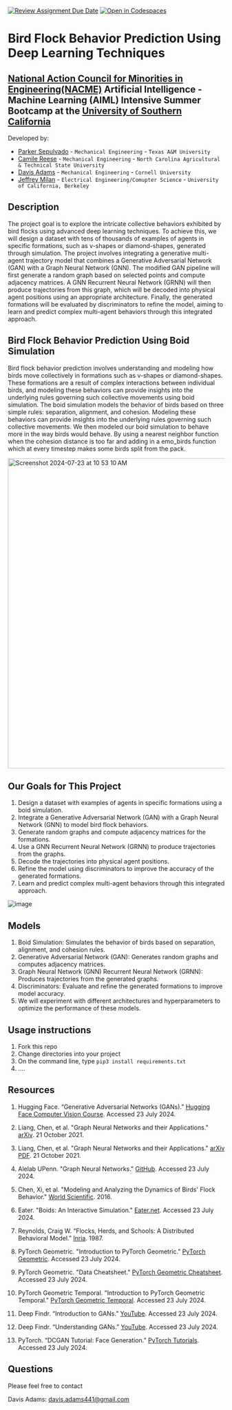 [![Review Assignment Due Date](https://classroom.github.com/assets/deadline-readme-button-22041afd0340ce965d47ae6ef1cefeee28c7c493a6346c4f15d667ab976d596c.svg)](https://classroom.github.com/a/ol4GAg0d)
[![Open in Codespaces](https://classroom.github.com/assets/launch-codespace-2972f46106e565e64193e422d61a12cf1da4916b45550586e14ef0a7c637dd04.svg)](https://classroom.github.com/open-in-codespaces?assignment_repo_id=15423632)
<!--
Name of your teams' final project
-->
# Bird Flock Behavior Prediction Using Deep Learning Techniques
## [National Action Council for Minorities in Engineering(NACME)](https://www.nacme.org) Artificial Intelligence - Machine Learning (AIML) Intensive Summer Bootcamp at the [University of Southern California](https://viterbischool.usc.edu)

<!--
List all of the members who developed the project and
link to each members respective GitHub profile
-->
Developed by: 
- [Parker Sepulvado](https://github.com/Parkersep) - `Mechanical Engineering` - `Texas A&M University`
- [Camile Reese](https://github.com/creese04) - `Mechanical Engineering` - `North Carolina Agricultural & Technical State University` 
- [Davis Adams](https://github.com/davissadams) - `Mechanical Engineering` - `Cornell University` 
- [Jeffrey Milan](https://github.com/jmillan736) - `Electrical Engineering/Comupter Science` - `University of California, Berkeley`

## Description
The project goal is to explore the intricate collective behaviors exhibited by bird flocks using advanced deep learning techniques. To achieve this, we will design a dataset with tens of thousands of examples of agents in specific formations, such as v-shapes or diamond-shapes, generated through simulation. The project involves integrating a generative multi-agent trajectory model that combines a Generative Adversarial Network (GAN) with a Graph Neural Network (GNN). The modified GAN pipeline will first generate a random graph based on selected points and compute adjacency matrices. A GNN Recurrent Neural Network (GRNN) will then produce trajectories from this graph, which will be decoded into physical agent positions using an appropriate architecture. Finally, the generated formations will be evaluated by discriminators to refine the model, aiming to learn and predict complex multi-agent behaviors through this integrated approach.

<!-- Give a short description on what your project accomplishes and what tools is uses. In addition, you can drop screenshots directly into your README file to add them to your README. Take these from your presentations.
-->
## Bird Flock Behavior Prediction Using Boid Simulation
Bird flock behavior prediction involves understanding and modeling how birds move collectively in formations such as v-shapes or diamond-shapes. These formations are a result of complex interactions between individual birds, and modeling these behaviors can provide insights into the underlying rules governing such collective movements using boid simulation. The boid simulation models the behavior of birds based on three simple rules: separation, alignment, and cohesion. Modeling these behaviors can provide insights into the underlying rules governing such collective movements. We then modeled our boid simulation to behave more in the way birds would behave. By using a nearest neighbor function when the cohesion distance is too far and adding in a emo_birds function which at every timestep makes some birds split from the pack.

<img width="720" alt="Screenshot 2024-07-23 at 10 53 10 AM" src="https://github.com/user-attachments/assets/f46f280b-a5d9-4ffa-b541-440f3c6a4982">

## Our Goals for This Project
1. Design a dataset with examples of agents in specific formations using a boid simulation.
1. Integrate a Generative Adversarial Network (GAN) with a Graph Neural Network (GNN) to model bird flock behaviors.
1. Generate random graphs and compute adjacency matrices for the formations.
1. Use a GNN Recurrent Neural Network (GRNN) to produce trajectories from the graphs.
1. Decode the trajectories into physical agent positions.
1. Refine the model using discriminators to improve the accuracy of the generated formations.
1. Learn and predict complex multi-agent behaviors through this integrated approach.

![image](https://github.com/user-attachments/assets/53ec5724-be9f-48ed-9acc-2051bfffb4ef)


## Models
1. Boid Simulation: Simulates the behavior of birds based on separation, alignment, and cohesion rules.
1. Generative Adversarial Network (GAN): Generates random graphs and computes adjacency matrices.
1. Graph Neural Network (GNN) Recurrent Neural Network (GRNN): Produces trajectories from the generated graphs.
1. Discriminators: Evaluate and refine the generated formations to improve model accuracy.
1. We will experiment with different architectures and hyperparameters to optimize the performance of these models.




## Usage instructions
<!--
Give details on how to install fork and install your project. You can get all of the python dependencies for your project by typing `pip3 freeze requirements.txt` on the system that runs your project. Add the generated `requirements.txt` to this repo.
-->
1. Fork this repo
2. Change directories into your project
3. On the command line, type `pip3 install requirements.txt`
4. ....

## Resources
1. Hugging Face. “Generative Adversarial Networks (GANs).” [Hugging Face Computer Vision Course](https://huggingface.co/learn/computer-vision-course/en/unit5/generative-models/gans). Accessed 23 July 2024.
   
1. Liang, Chen, et al. "Graph Neural Networks and their Applications." [arXiv](https://arxiv.org/abs/2110.11401). 21 October 2021.

1. Liang, Chen, et al. "Graph Neural Networks and their Applications." [arXiv PDF](https://arxiv.org/pdf/2110.11401). 21 October 2021.

1. Alelab UPenn. "Graph Neural Networks." [GitHub](https://github.com/alelab-upenn/graph-neural-networks). Accessed 23 July 2024.

1. Chen, Xi, et al. "Modeling and Analyzing the Dynamics of Birds' Flock Behavior." [World Scientific](https://www.worldscientific.com/doi/epdf/10.1142/S0217979216500028). 2016.

1. Eater. "Boids: An Interactive Simulation." [Eater.net](https://eater.net/boids). Accessed 23 July 2024.

1. Reynolds, Craig W. “Flocks, Herds, and Schools: A Distributed Behavioral Model.” [Inria](https://team.inria.fr/imagine/files/2014/10/flocks-hers-and-schools.pdf). 1987.

1. PyTorch Geometric. "Introduction to PyTorch Geometric." [PyTorch Geometric](https://pytorch-geometric.readthedocs.io/en/latest/get_started/introduction.html). Accessed 23 July 2024.

1. PyTorch Geometric. "Data Cheatsheet." [PyTorch Geometric Cheatsheet](https://pytorch-geometric.readthedocs.io/en/latest/cheatsheet/data_cheatsheet.html). Accessed 23 July 2024.

1. PyTorch Geometric Temporal. "Introduction to PyTorch Geometric Temporal." [PyTorch Geometric Temporal](https://pytorch-geometric-temporal.readthedocs.io/en/latest/index.html). Accessed 23 July 2024.

1. Deep Findr. “Introduction to GANs.” [YouTube](https://www.youtube.com/watch?v=WEWq93tioC4&list=PLV8yxwGOxvvoNkzPfCx2i8an--Tkt7O8Z&index=18&ab_channel=DeepFindr). Accessed 23 July 2024.

1. Deep Findr. “Understanding GANs.” [YouTube](https://www.youtube.com/watch?v=Rws9mf1aWUs&ab_channel=DeepFindr). Accessed 23 July 2024.

1. PyTorch. “DCGAN Tutorial: Face Generation.” [PyTorch Tutorials](https://pytorch.org/tutorials/beginner/dcgan_faces_tutorial.html). Accessed 23 July 2024.


## Questions
Please feel free to contact

Davis Adams: davis.adams441@gmail.com
